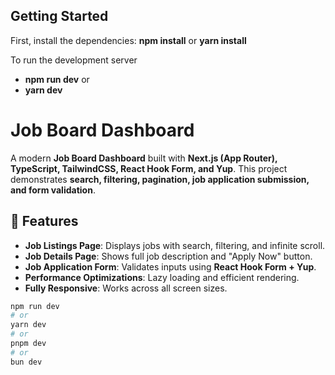 
## Getting Started

First, install the dependencies:
**npm install** or 
**yarn install** 

To run the development server
 - **npm run dev** 
or 
 - **yarn dev**

# Job Board Dashboard

A modern **Job Board Dashboard** built with **Next.js (App Router), TypeScript, TailwindCSS, React Hook Form, and Yup**. This project demonstrates **search, filtering, pagination, job application submission, and form validation**.

## 🚀 Features
- **Job Listings Page**: Displays jobs with search, filtering, and infinite scroll.
- **Job Details Page**: Shows full job description and "Apply Now" button.
- **Job Application Form**: Validates inputs using **React Hook Form + Yup**.
- **Performance Optimizations**: Lazy loading and efficient rendering.
- **Fully Responsive**: Works across all screen sizes.

```bash
npm run dev
# or
yarn dev
# or
pnpm dev
# or
bun dev
```

